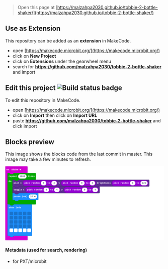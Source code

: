 
> Open this page at [https://malzahpa2030.github.io/tobbie-2-bottle-shaker/](https://malzahpa2030.github.io/tobbie-2-bottle-shaker/)

## Use as Extension

This repository can be added as an **extension** in MakeCode.

* open [https://makecode.microbit.org/](https://makecode.microbit.org/)
* click on **New Project**
* click on **Extensions** under the gearwheel menu
* search for **https://github.com/malzahpa2030/tobbie-2-bottle-shaker** and import

## Edit this project ![Build status badge](https://github.com/malzahpa2030/tobbie-2-bottle-shaker/workflows/MakeCode/badge.svg)

To edit this repository in MakeCode.

* open [https://makecode.microbit.org/](https://makecode.microbit.org/)
* click on **Import** then click on **Import URL**
* paste **https://github.com/malzahpa2030/tobbie-2-bottle-shaker** and click import

## Blocks preview

This image shows the blocks code from the last commit in master.
This image may take a few minutes to refresh.

![A rendered view of the blocks](https://github.com/malzahpa2030/tobbie-2-bottle-shaker/raw/master/.github/makecode/blocks.png)

#### Metadata (used for search, rendering)

* for PXT/microbit
<script src="https://makecode.com/gh-pages-embed.js"></script><script>makeCodeRender("{{ site.makecode.home_url }}", "{{ site.github.owner_name }}/{{ site.github.repository_name }}");</script>
